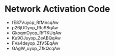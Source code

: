 # Network Activation Code
* fE87Vuyop_RfMncqAw
* p26jUOyop_Rfc98qAw
* GkoqmOyop_RfTKUqAw
* Ku9OJuyop_ZeABQqAw
* FVa4deyop_ZfV5EqAw
* GAgW_uyop_ZfkQcqAw